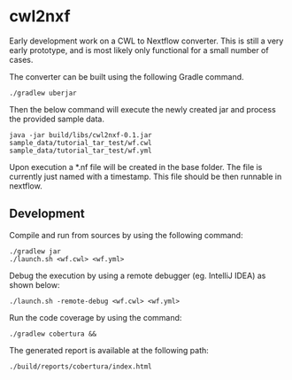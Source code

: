 cwl2nxf
========

Early development work on a CWL to Nextflow converter. This is still a very early prototype, and is most likely only functional for a small number of cases. 

The converter can be built using the following Gradle command. 
```
./gradlew uberjar
```

Then the below command will execute the newly created jar and process the provided sample data.
```
java -jar build/libs/cwl2nxf-0.1.jar sample_data/tutorial_tar_test/wf.cwl sample_data/tutorial_tar_test/wf.yml 
```
Upon execution a *.nf file will be created in the base folder. The file is currently just named with a timestamp. This file should be then runnable in nextflow. 


Development 
-----------

Compile and run from sources by using the following command:

```
./gradlew jar 
./launch.sh <wf.cwl> <wf.yml>
````

Debug the execution by using a remote debugger (eg. IntelliJ IDEA) as shown below: 

```
./launch.sh -remote-debug <wf.cwl> <wf.yml>
```


Run the code coverage by using the command: 

```
./gradlew cobertura && 
```

The generated report is available at the following path: 

```
./build/reports/cobertura/index.html
```

 
